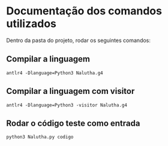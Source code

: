 # Documentação dos comandos utilizados

Dentro da pasta do projeto, rodar os seguintes comandos:

## Compilar a linguagem

```
antlr4 -Dlanguage=Python3 Nalutha.g4
```

## Compilar a linguagem com visitor

```
antlr4 -Dlanguage=Python3 -visitor Nalutha.g4
```

## Rodar o código teste como entrada

```
python3 Nalutha.py codigo
```
